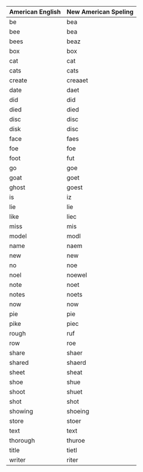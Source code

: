 | American English  | New American Speling |
| --- | --- |
| be | bea |
| bee | bea |
| bees | beaz |
| box | box |
| cat | cat |
| cats | cats |
| create | creaaet |
| date | daet |
| did | did |
| died | died |
| disc | disc |
| disk | disc |
| face | faes |
| foe | foe |
| foot | fut |
| go | goe |
| goat | goet |
| ghost | goest |
| is | iz |
| lie | lie |
| like | liec |
| miss | mis |
| model | modl |
| name | naem |
| new | new |
| no | noe |
| noel | noewel |
| note | noet |
| notes | noets |
| now | now |
| pie | pie |
| pike | piec |
| rough | ruf |
| row | roe |
| share | shaer |
| shared | shaerd |
| sheet | sheat |
| shoe | shue |
| shoot | shuet |
| shot | shot |
| showing | shoeing |
| store | stoer |
| text | text |
| thorough | thuroe | 
| title | tietl |
| writer  | riter |
